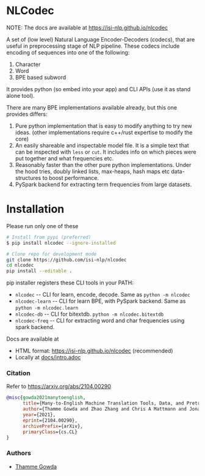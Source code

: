 # NLCodec

NOTE: The docs are available at https://isi-nlp.github.io/nlcodec

A set of (low level) Natural Language Encoder-Decoders (codecs), that are useful in preprocessing stage of 
NLP pipeline. These codecs include encoding of sequences into one of the following:
1. Character
2. Word
3. BPE based subword

It provides python (so embed into your app) and CLI APIs (use it as stand alone tool).

There are many BPE implementations available already, but this one provides differs:
1. Pure python implementation that is easy to modify anything to try new ideas. 
  (other implementations require c++/rust expertise to modify the core) 
2. An easily shareable and inspectable model file. It is a simple text that can be inspected with `less` or `cut`. It includes info on which pieces were put together and what frequencies etc. 
3. Reasonably faster than the other pure python implementations. Under the hood  tries, doubly linked lists, max-heaps, hash maps etc data-structures to boost performance.
4. PySpark backend for extracting term frequencies from large datasets. 

# Installation 
Please run only one of these
```bash
# Install from pypi (preferred)
$ pip install nlcodec --ignore-installed 

# Clone repo for development mode 
git clone https://github.com/isi-nlp/nlcodec
cd nlcodec
pip install --editable . 

```
pip installer registers these CLI tools in your PATH: 
+ `nlcodec`  -- CLI  for learn, encode, decode. Same as `python -m nlcodec`
+ `nlcodec-learn`  -- CLI  for learn BPE, with PySpark backend. Same as `python -m nlcodec.learn`  
+ `nlcodec-db` -- CLI for bitextdb. `python -m nlcodec.bitextdb`
+ `nlcodec-freq` -- CLI for extracting word and char frequencies using spark backend. 
 

Docs are available at  
- HTML format: https://isi-nlp.github.io/nlcodec (recommended)
- Locally at [docs/intro.adoc](docs/intro.adoc)


### Citation
Refer to https://arxiv.org/abs/2104.00290

```bibtex
@misc{gowda2021manytoenglish,
      title={Many-to-English Machine Translation Tools, Data, and Pretrained Models},
      author={Thamme Gowda and Zhao Zhang and Chris A Mattmann and Jonathan May},
      year={2021},
      eprint={2104.00290},
      archivePrefix={arXiv},
      primaryClass={cs.CL}
}
```

### Authors 
+ [Thamme Gowda](https://twitter.com/thammegowda) 
